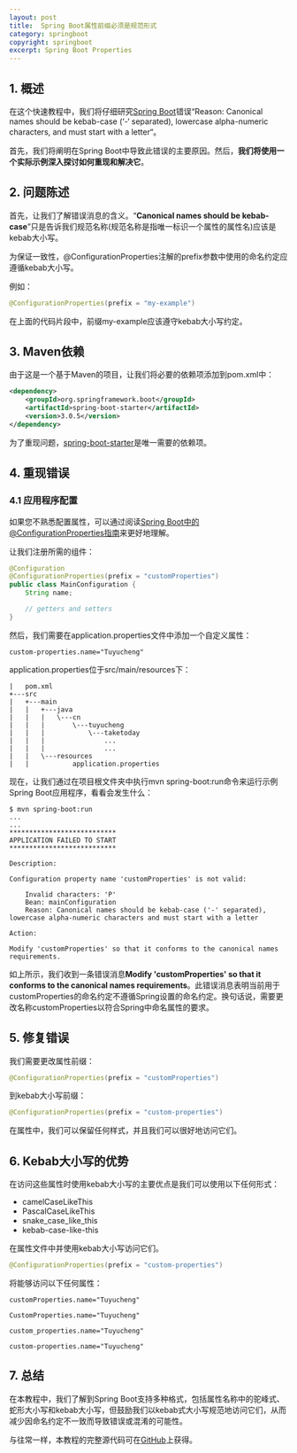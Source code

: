 ```yaml
---
layout: post
title:  Spring Boot属性前缀必须是规范形式
category: springboot
copyright: springboot
excerpt: Spring Boot Properties
---
```


## 1. 概述

在这个快速教程中，我们将仔细研究[Spring Boot](https://www.baeldung.com/spring-boot)错误“Reason: Canonical names should be kebab-case (‘-‘ separated), lowercase alpha-numeric characters, and must start with a letter“。

首先，我们将阐明在Spring Boot中导致此错误的主要原因。然后，**我们将使用一个实际示例深入探讨如何重现和解决它**。

## 2. 问题陈述

首先，让我们了解错误消息的含义。“**Canonical names should be kebab-case**”只是告诉我们规范名称(规范名称是指唯一标识一个属性的属性名)应该是kebab大小写。

为保证一致性，@ConfigurationProperties注解的prefix参数中使用的命名约定应遵循kebab大小写。

例如：

```java
@ConfigurationProperties(prefix = "my-example")
```

在上面的代码片段中，前缀my-example应该遵守kebab大小写约定。

## 3. Maven依赖

由于这是一个基于Maven的项目，让我们将必要的依赖项添加到pom.xml中：

```xml
<dependency> 
    <groupId>org.springframework.boot</groupId> 
    <artifactId>spring-boot-starter</artifactId> 
    <version>3.0.5</version>
</dependency>
```

为了重现问题，[spring-boot-starter](https://mvnrepository.com/artifact/org.springframework.boot/spring-boot-maven-plugin)是唯一需要的依赖项。

## 4. 重现错误

### 4.1 应用程序配置

如果您不熟悉配置属性，可以通过阅读[Spring Boot中的@ConfigurationProperties指南](https://www.baeldung.com/configuration-properties-in-spring-boot)来更好地理解。

让我们注册所需的组件：

```java
@Configuration
@ConfigurationProperties(prefix = "customProperties")
public class MainConfiguration {
    String name;

    // getters and setters
}
```

然后，我们需要在application.properties文件中添加一个自定义属性：

```properties
custom-properties.name="Tuyucheng"
```

application.properties位于src/main/resources下：

```applescript
|   pom.xml
+---src
|   +---main
|   |   +---java
|   |   |   \---cn
|   |   |       \---tuyucheng
|   |   |           \---taketoday
|   |   |               ...
|   |   |               ...
|   |   \---resources
|   |           application.properties
```

现在，让我们通过在项目根文件夹中执行mvn spring-boot:run命令来运行示例Spring Boot应用程序，看看会发生什么：

```shell
$ mvn spring-boot:run
...
...
***************************
APPLICATION FAILED TO START
***************************

Description:

Configuration property name 'customProperties' is not valid:

    Invalid characters: 'P'
    Bean: mainConfiguration
    Reason: Canonical names should be kebab-case ('-' separated), lowercase alpha-numeric characters and must start with a letter

Action:

Modify 'customProperties' so that it conforms to the canonical names requirements.
```

如上所示，我们收到一条错误消息**Modify 'customProperties' so that it conforms to the canonical names requirements**。此错误消息表明当前用于customProperties的命名约定不遵循Spring设置的命名约定。换句话说，需要更改名称customProperties以符合Spring中命名属性的要求。

## 5. 修复错误

我们需要更改属性前缀：

```java
@ConfigurationProperties(prefix = "customProperties")
```

到kebab大小写前缀：

```java
@ConfigurationProperties(prefix = "custom-properties")
```

在属性中，我们可以保留任何样式，并且我们可以很好地访问它们。

## 6. Kebab大小写的优势

在访问这些属性时使用kebab大小写的主要优点是我们可以使用以下任何形式：

-   camelCaseLikeThis
-   PascalCaseLikeThis
-   snake_case_like_this
-   kebab-case-like-this

在属性文件中并使用kebab大小写访问它们。

```java
@ConfigurationProperties(prefix = "custom-properties")
```

将能够访问以下任何属性：

```properties
customProperties.name="Tuyucheng"
```

```properties
CustomProperties.name="Tuyucheng"
```

```properties
custom_properties.name="Tuyucheng"
```

```properties
custom-properties.name="Tuyucheng"
```

## 7. 总结

在本教程中，我们了解到Spring Boot支持多种格式，包括属性名称中的驼峰式、蛇形大小写和kebab大小写，但鼓励我们以kebab式大小写规范地访问它们，从而减少因命名约定不一致而导致错误或混淆的可能性。

与往常一样，本教程的完整源代码可在[GitHub](https://github.com/tuyucheng7/taketoday-tutorial4j/tree/master/spring-boot-modules/spring-boot-properties-3)上获得。